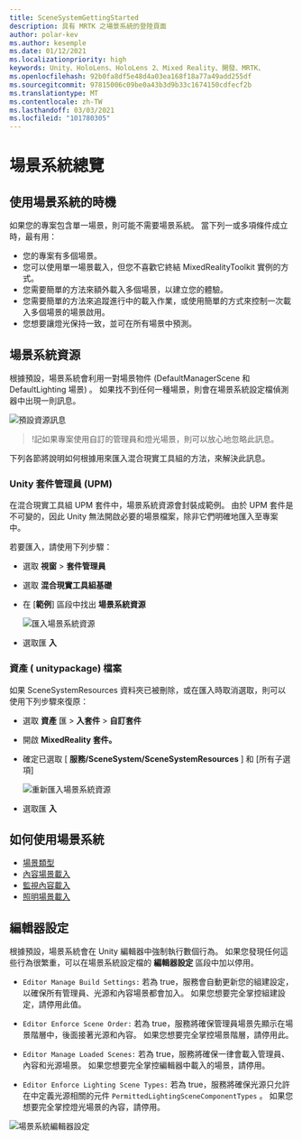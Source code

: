 ```yaml
---
title: SceneSystemGettingStarted
description: 具有 MRTK 之場景系統的登陸頁面
author: polar-kev
ms.author: kesemple
ms.date: 01/12/2021
ms.localizationpriority: high
keywords: Unity、HoloLens、HoloLens 2、Mixed Reality、開發、MRTK、
ms.openlocfilehash: 92b0fa8df5e48d4a03ea168f18a77a49add255df
ms.sourcegitcommit: 97815006c09be0a43b3d9b33c1674150cdfecf2b
ms.translationtype: MT
ms.contentlocale: zh-TW
ms.lasthandoff: 03/03/2021
ms.locfileid: "101780305"
---
```

# <a name="scene-system-overview"></a>場景系統總覽

## <a name="when-to-use-the-scene-system"></a>使用場景系統的時機

如果您的專案包含單一場景，則可能不需要場景系統。 當下列一或多項條件成立時，最有用：

- 您的專案有多個場景。
- 您可以使用單一場景載入，但您不喜歡它終結 MixedRealityToolkit 實例的方式。
- 您需要簡單的方法來額外載入多個場景，以建立您的體驗。
- 您需要簡單的方法來追蹤進行中的載入作業，或使用簡單的方式來控制一次載入多個場景的場景啟用。
- 您想要讓燈光保持一致，並可在所有場景中預測。

## <a name="scene-system-resources"></a>場景系統資源

根據預設，場景系統會利用一對場景物件 (DefaultManagerScene 和 DefaultLighting 場景) 。 如果找不到任何一種場景，則會在場景系統設定檔偵測器中出現一則訊息。

![預設資源訊息](../images/scene-system/DefaultResourcesMessage.png)

>!記如果專案使用自訂的管理員和燈光場景，則可以放心地忽略此訊息。

下列各節將說明如何根據用來匯入混合現實工具組的方法，來解決此訊息。

### <a name="unity-package-manager-upm"></a>Unity 套件管理員 (UPM) 

在混合現實工具組 UPM 套件中，場景系統資源會封裝成範例。 由於 UPM 套件是不可變的，因此 Unity 無法開啟必要的場景檔案，除非它們明確地匯入至專案中。

若要匯入，請使用下列步驟：

- 選取 **視窗**  >  **套件管理員**
- 選取 **混合現實工具組基礎**
- 在 [**範例**] 區段中找出 **場景系統資源**

  ![匯入場景系統資源](../images/scene-system/UpmImportSceneSystemResources.png)

- 選取匯 **入**

### <a name="asset-unitypackage-files"></a>資產 ( unitypackage) 檔案

如果 SceneSystemResources 資料夾已被刪除，或在匯入時取消選取，則可以使用下列步驟來復原：

- 選取 **資產** 匯  >  **入套件**  >  **自訂套件**
- 開啟 **MixedReality 套件。**
- 確定已選取 [ **服務/SceneSystem/SceneSystemResources** ] 和 [所有子選項]

  ![重新匯入場景系統資源](../images/scene-system/ReimportSceneSystemResources.png)

- 選取匯 **入**

## <a name="how-to-use-the-scene-system"></a>如何使用場景系統

- [場景類型](scene-system-scene-types.md)
- [內容場景載入](scene-system-content-loading.md)
- [監視內容載入](scene-system-load-progress.md)
- [照明場景載入](scene-system-lighting-scenes.md)

## <a name="editor-settings"></a>編輯器設定

根據預設，場景系統會在 Unity 編輯器中強制執行數個行為。 如果您發現任何這些行為很繁重，可以在場景系統設定檔的 **編輯器設定** 區段中加以停用。

- `Editor Manage Build Settings:` 若為 true，服務會自動更新您的組建設定，以確保所有管理員、光源和內容場景都會加入。 如果您想要完全掌控組建設定，請停用此值。

- `Editor Enforce Scene Order:` 若為 true，服務將確保管理員場景先顯示在場景階層中，後面接著光源和內容。 如果您想要完全掌控場景階層，請停用此。

- `Editor Manage Loaded Scenes:` 若為 true，服務將確保一律會載入管理員、內容和光源場景。 如果您想要完全掌控編輯器中載入的場景，請停用。

- `Editor Enforce Lighting Scene Types:` 若為 true，服務將確保光源只允許在中定義光源相關的元件 `PermittedLightingSceneComponentTypes` 。 如果您想要完全掌控燈光場景的內容，請停用。

![場景系統編輯器設定](../images/scene-system/MRTK_SceneSystemProfileEditorSettings.PNG)
